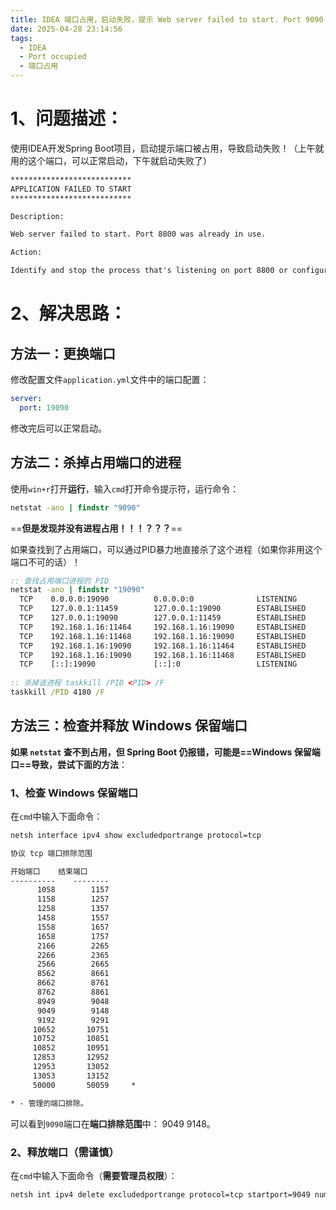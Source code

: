 ```yaml
---
title: IDEA 端口占用，启动失败，提示 Web server failed to start. Port 9090 was already in use.
date: 2025-04-28 23:14:56
tags: 
  - IDEA
  - Port occupied
  - 端口占用
---
```


# 1、**问题描述：**

使用IDEA开发Spring Boot项目，启动提示端口被占用，导致启动失败！（上午就用的这个端口，可以正常启动，下午就启动失败了）

```cmd
***************************
APPLICATION FAILED TO START
***************************

Description:

Web server failed to start. Port 8800 was already in use.

Action:

Identify and stop the process that's listening on port 8800 or configure this application to listen on another port.
```

# 2、**解决思路：**

## 方法一：更换端口

修改配置文件`application.yml`文件中的端口配置：

```yaml
server:
  port: 19090
```

修改完后可以正常启动。

## 方法二：杀掉占用端口的进程

使用`win+r`打开**运行**，输入`cmd`打开命令提示符，运行命令：

```cmd
netstat -ano | findstr "9090"
```

==**但是发现并没有进程占用！！！？？？**==

如果查找到了占用端口，可以通过PID暴力地直接杀了这个进程（如果你非用这个端口不可的话）！

```cmd
:: 查找占用端口进程的 PID
netstat -ano | findstr "19090"
  TCP    0.0.0.0:19090          0.0.0.0:0              LISTENING       4180
  TCP    127.0.0.1:11459        127.0.0.1:19090        ESTABLISHED     4180
  TCP    127.0.0.1:19090        127.0.0.1:11459        ESTABLISHED     4180
  TCP    192.168.1.16:11464     192.168.1.16:19090     ESTABLISHED     4180
  TCP    192.168.1.16:11468     192.168.1.16:19090     ESTABLISHED     4180
  TCP    192.168.1.16:19090     192.168.1.16:11464     ESTABLISHED     4180
  TCP    192.168.1.16:19090     192.168.1.16:11468     ESTABLISHED     4180
  TCP    [::]:19090             [::]:0                 LISTENING       4180
  
:: 杀掉该进程 taskkill /PID <PID> /F
taskkill /PID 4180 /F
```

## 方法三：检查并释放 Windows 保留端口

**如果 `netstat` 查不到占用，但 Spring Boot 仍报错，可能是==Windows 保留端口==导致，尝试下面的方法**：

### 1、检查 Windows 保留端口

在`cmd`中输入下面命令：

```cmd
netsh interface ipv4 show excludedportrange protocol=tcp

协议 tcp 端口排除范围

开始端口    结束端口
----------    --------
      1058        1157
      1158        1257
      1258        1357
      1458        1557
      1558        1657
      1658        1757
      2166        2265
      2266        2365
      2566        2665
      8562        8661
      8662        8761
      8762        8861
      8949        9048
      9049        9148
      9192        9291
     10652       10751
     10752       10851
     10852       10951
     12853       12952
     12953       13052
     13053       13152
     50000       50059     *

* - 管理的端口排除。
```

可以看到`9090`端口在**端口排除范围**中： 9049        9148。

### 2、释放端口（**需谨慎**）

在`cmd`中输入下面命令（**需要管理员权限**）：

```cmd
netsh int ipv4 delete excludedportrange protocol=tcp startport=9049 number=100
```

